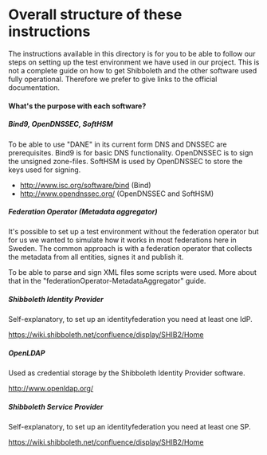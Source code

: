 Overall structure of these instructions
=======================================
The instructions available in this directory is for you to be able to follow our steps on setting up the test environment we have used in our project.
This is not a complete guide on how to get Shibboleth and the other software used fully operational.
Therefore we prefer to give links to the official documentation.

#### What's the purpose with each software?

##### Bind9, OpenDNSSEC, SoftHSM
To be able to use "DANE" in its current form DNS and DNSSEC are prerequisites.
Bind9 is for basic DNS functionality.
OpenDNSSEC is to sign the unsigned zone-files.
SoftHSM is used by OpenDNSSEC to store the keys used for signing.

* http://www.isc.org/software/bind (Bind)
* http://www.opendnssec.org/ (OpenDNSSEC and SoftHSM)

##### Federation Operator (Metadata aggregator)
It's possible to set up a test environment without the federation operator but for us we wanted to simulate how it works in most federations here in Sweden.
The common approach is with a federation operator that collects the metadata from all entities, signes it and publish it.

To be able to parse and sign XML files some scripts were used. More about that in the "federationOperator-MetadataAggregator" guide.

##### Shibboleth Identity Provider
Self-explanatory, to set up an identityfederation you need at least one IdP.

https://wiki.shibboleth.net/confluence/display/SHIB2/Home

##### OpenLDAP
Used as credential storage by the Shibboleth Identity Provider software.

http://www.openldap.org/

##### Shibboleth Service Provider
Self-explanatory, to set up an identityfederation you need at least one SP.

https://wiki.shibboleth.net/confluence/display/SHIB2/Home

